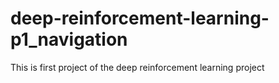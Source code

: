 # deep-reinforcement-learning-p1_navigation
This is first project of the deep reinforcement learning project

